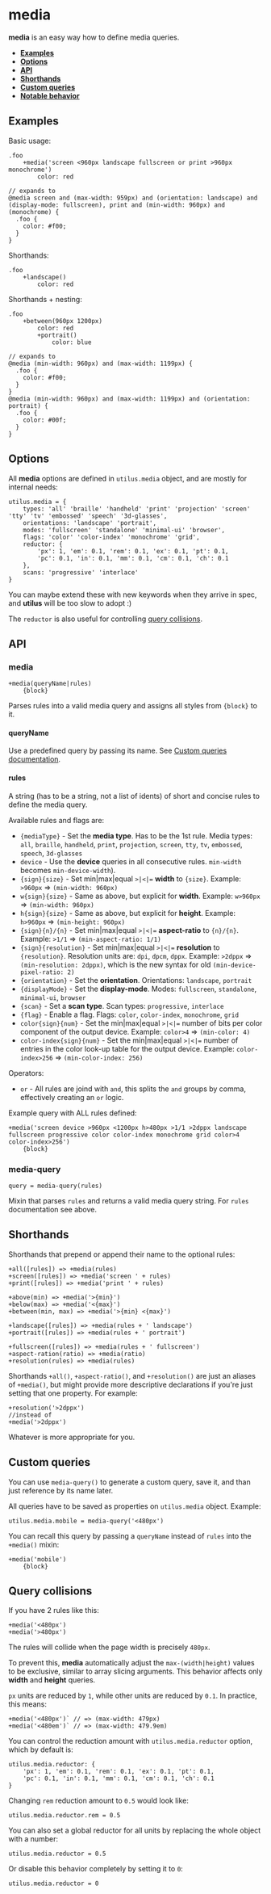 # media

**media** is an easy way how to define media queries.

- **[Examples](#examples)**
- **[Options](#options)**
- **[API](#api)**
- **[Shorthands](#shorthands)**
- **[Custom queries](#custom-queries)**
- **[Notable behavior](#notable-behavior)**

## Examples

Basic usage:

```styl
.foo
	+media('screen <960px landscape fullscreen or print >960px monochrome')
		color: red

// expands to
@media screen and (max-width: 959px) and (orientation: landscape) and (display-mode: fullscreen), print and (min-width: 960px) and (monochrome) {
  .foo {
    color: #f00;
  }
}
```

Shorthands:

```styl
.foo
	+landscape()
		color: red
```

Shorthands + nesting:

```styl
.foo
	+between(960px 1200px)
		color: red
		+portrait()
			color: blue

// expands to
@media (min-width: 960px) and (max-width: 1199px) {
  .foo {
    color: #f00;
  }
}
@media (min-width: 960px) and (max-width: 1199px) and (orientation: portrait) {
  .foo {
    color: #00f;
  }
}
```

## Options

All **media** options are defined in `utilus.media` object, and are mostly for internal needs:

```styl
utilus.media = {
	types: 'all' 'braille' 'handheld' 'print' 'projection' 'screen' 'tty' 'tv' 'embossed' 'speech' '3d-glasses',
	orientations: 'landscape' 'portrait',
	modes: 'fullscreen' 'standalone' 'minimal-ui' 'browser',
	flags: 'color' 'color-index' 'monochrome' 'grid',
	reductor: {
		'px': 1, 'em': 0.1, 'rem': 0.1, 'ex': 0.1, 'pt': 0.1,
		'pc': 0.1, 'in': 0.1, 'mm': 0.1, 'cm': 0.1, 'ch': 0.1
	},
	scans: 'progressive' 'interlace'
}
```

You can maybe extend these with new keywords when they arrive in spec, and **utilus** will be too slow to adopt :)

The `reductor` is also useful for controlling [query collisions](#query-collisions).

## API

### media

```styl
+media(queryName|rules)
	{block}
```

Parses rules into a valid media query and assigns all styles from `{block}` to it.

#### queryName

Use a predefined query by passing its name. See [Custom queries documentation](#custom-queries).

#### rules

A string (has to be a string, not a list of idents) of short and concise rules to define the media query.

Available rules and flags are:

- `{mediaType}` - Set the **media type**. Has to be the 1st rule. Media types: `all`, `braille`, `handheld`, `print`, `projection`, `screen`, `tty`, `tv`, `embossed`, `speech`, `3d-glasses`
- `device` - Use the **device** queries in all consecutive rules. `min-width` becomes `min-device-width`).
- `{sign}{size}` - Set min|max|equal `>|<|=` **width** to `{size}`. Example: `>960px` => `(min-width: 960px)`
- `w{sign}{size}` - Same as above, but explicit for **width**. Example: `w>960px` => `(min-width: 960px)`
- `h{sign}{size}` - Same as above, but explicit for **height**. Example: `h>960px` => `(min-height: 960px)`
- `{sign}{n}/{n}` - Set min|max|equal `>|<|=` **aspect-ratio** to `{n}/{n}`. Example: `>1/1` => `(min-aspect-ratio: 1/1)`
- `{sign}{resolution}` - Set min|max|equal `>|<|=` **resolution** to `{resolution}`. Resolution units are: `dpi`, `dpcm`, `dppx`. Example: `>2dppx` => `(min-resolution: 2dppx)`, which is the new syntax for old `(min-device-pixel-ratio: 2)`
- `{orientation}` - Set the **orientation**. Orientations: `landscape`, `portrait`
- `{displayMode}` - Set the **display-mode**. Modes: `fullscreen`, `standalone`, `minimal-ui`, `browser`
- `{scan}` - Set a **scan type**. Scan types: `progressive`, `interlace`
- `{flag}` - Enable a flag. Flags: `color`, `color-index`, `monochrome`, `grid`
- `color{sign}{num}` - Set the min|max|equal `>|<|=` number of bits per color component of the output device. Example: `color>4` => `(min-color: 4)`
- `color-index{sign}{num}` - Set the min|max|equal `>|<|=` number of entries in the color look-up table for the output device. Example: `color-index>256` => `(min-color-index: 256)`

Operators:

- `or` - All rules are joind with `and`, this splits the `and` groups by comma, effectively creating an `or` logic.

Example query with ALL rules defined:

```styl
+media('screen device >960px <1200px h>480px >1/1 >2dppx landscape fullscreen progressive color color-index monochrome grid color>4 color-index>256')
	{block}
```

### media-query

```styl
query = media-query(rules)
```

Mixin that parses `rules` and returns a valid media query string. For `rules` documentation see above.

## Shorthands

Shorthands that prepend or append their name to the optional rules:

```styl
+all([rules]) => +media(rules)
+screen([rules]) => +media('screen ' + rules)
+print([rules]) => +media('print ' + rules)

+above(min) => +media('>{min}')
+below(max) => +media('<{max}')
+between(min, max) => +media('>{min} <{max}')

+landscape([rules]) => +media(rules + ' landscape')
+portrait([rules]) => +media(rules + ' portrait')

+fullscreen([rules]) => +media(rules + ' fullscreen')
+aspect-ration(ratio) => +media(ratio)
+resolution(rules) => +media(rules)
```

Shorthands `+all()`, `+aspect-ratio()`, and `+resolution()` are just an aliases of `+media()`, but might provide more descriptive declarations if you're just setting that one property. For example:

```styl
+resolution('>2dppx')
//instead of
+media('>2dppx')
```

Whatever is more appropriate for you.

## Custom queries

You can use `media-query()` to generate a custom query, save it, and than just reference by its name later.

All queries have to be saved as properties on `utilus.media` object. Example:

```styl
utilus.media.mobile = media-query('<480px')
```

You can recall this query by passing a `queryName` instead of `rules` into the `+media()` mixin:

```styl
+media('mobile')
	{block}
```

## Query collisions

If you have 2 rules like this:

```styl
+media('<480px')
+media('>480px')
```

The rules will collide when the page width is precisely `480px`.

To prevent this, **media** automatically adjust the `max-(width|height)` values to be exclusive, similar to array slicing arguments. This behavior affects only **width** and **height** queries.

`px` units are reduced by `1`, while other units are reduced by `0.1`. In practice, this means:

```styl
+media('<480px')` // => (max-width: 479px)
+media('<480em')` // => (max-width: 479.9em)
```

You can control the reduction amount with `utilus.media.reductor` option, which by default is:

```styl
utilus.media.reductor: {
	'px': 1, 'em': 0.1, 'rem': 0.1, 'ex': 0.1, 'pt': 0.1,
	'pc': 0.1, 'in': 0.1, 'mm': 0.1, 'cm': 0.1, 'ch': 0.1
}
```

Changing `rem` reduction amount to `0.5` would look like:

```styl
utilus.media.reductor.rem = 0.5
```

You can also set a global reductor for all units by replacing the whole object with a number:

```styl
utilus.media.reductor = 0.5
```

Or disable this behavior completely by setting it to `0`:

```styl
utilus.media.reductor = 0
```